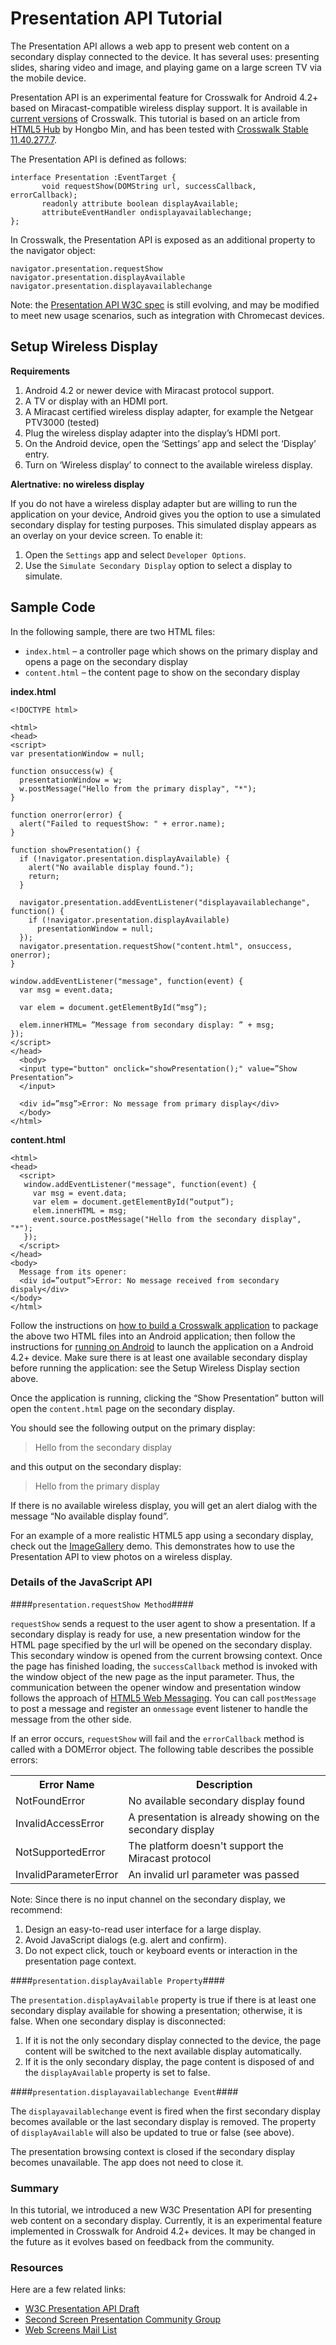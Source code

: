 # Presentation API Tutorial #

The Presentation API allows a web app to present web content on a secondary display connected to the device. It has several uses: presenting slides, sharing video and image, and playing game on a large screen TV via the mobile device.

Presentation API is an experimental feature for Crosswalk for Android 4.2+ based on Miracast-compatible wireless display support. It is available in [current versions](https://crosswalk-project.org/documentation/downloads.html) of Crosswalk.  This tutorial is based on an article from [HTML5 Hub](http://html5hub.com/presentation-api-tutorial/) by Hongbo Min, and has been tested with [Crosswalk Stable 11.40.277.7](https://crosswalk-project.org/documentation/downloads.html).

The Presentation API is defined as follows:

```
interface Presentation :EventTarget {
       void requestShow(DOMString url, successCallback, errorCallback);
       readonly attribute boolean displayAvailable;
       attributeEventHandler ondisplayavailablechange;
};
```

In Crosswalk, the Presentation API is exposed as an additional property to the navigator object:
	
```
navigator.presentation.requestShow
navigator.presentation.displayAvailable
navigator.presentation.displayavailablechange
```

Note: the [Presentation API W3C spec](http://w3c.github.io/presentation-api/) is still evolving, and may be modified to meet new usage scenarios, such as integration with Chromecast devices.

## Setup Wireless Display ##

**Requirements**

1. Android 4.2 or newer device with Miracast protocol support.
2. A TV or display with an HDMI port.
3. A Miracast certified wireless display adapter, for example the Netgear PTV3000 (tested)
4. Plug the wireless display adapter into the display’s HDMI port.
5. On the Android device, open the ‘Settings’ app and select the ‘Display’ entry.
6. Turn on ‘Wireless display’ to connect to the available wireless display.

**Alertnative: no wireless display**

If you do not have a wireless display adapter but are willing to run the application on your device, Android gives you the option to use a simulated secondary display for testing purposes. This simulated display appears as an overlay on your device screen. To enable it:

1. Open the `Settings` app and select `Developer Options`.
2. Use the `Simulate Secondary Display` option to select a display to simulate. 

## Sample Code ##

In the following sample, there are two HTML files:

 * `index.html` – a controller page which shows on the primary display and opens a page on the secondary display
 * `content.html` – the content page to show on the secondary display

**index.html**
```
<!DOCTYPE html>
 
<html>
<head>
<script>
var presentationWindow = null;
 
function onsuccess(w) {
  presentationWindow = w;
  w.postMessage("Hello from the primary display", "*");
}
 
function onerror(error) {
  alert("Failed to requestShow: " + error.name);
}
 
function showPresentation() {
  if (!navigator.presentation.displayAvailable) {
    alert("No available display found.");
    return;
  }
 
  navigator.presentation.addEventListener("displayavailablechange", function() {
    if (!navigator.presentation.displayAvailable)
      presentationWindow = null;
  });
  navigator.presentation.requestShow("content.html", onsuccess, onerror);
}
 
window.addEventListener("message", function(event) {
  var msg = event.data;
 
  var elem = document.getElementById(“msg”);
 
  elem.innerHTML= ”Message from secondary display: ” + msg;
});
</script>
</head>
  <body>
  <input type="button" onclick="showPresentation();" value=”Show Presentation”>
  </input>
   
  <div id=”msg”>Error: No message from primary display</div>
  </body>
</html>
``` 

**content.html**
```
<html>
<head>
  <script>
   window.addEventListener("message", function(event) {
     var msg = event.data;
     var elem = document.getElementById(“output”);
     elem.innerHTML = msg;
     event.source.postMessage("Hello from the secondary display", "*");
   });
  </script>
</head>
<body>
  Message from its opener:
  <div id=”output”>Error: No message received from secondary dispaly</div>
</body>
</html>
```

Follow the instructions on [how to build a Crosswalk application](https://crosswalk-project.org/#documentation/getting_started/build_an_application) to package the above two HTML files into an Android application; then follow the instructions for [running on Android](https://crosswalk-project.org/documentation/getting_started/run_on_android.html) to launch the application on a Android 4.2+ device. Make sure there is at least one available secondary display before running the application: see the Setup Wireless Display section above.

Once the application is running, clicking the “Show Presentation” button will open the `content.html` page on the secondary display.

You should see the following output on the primary display:

> Hello from the secondary display

and this output on the secondary display:
> Hello from the primary display

If there is no available wireless display, you will get an alert dialog with the message “No available display found”.

For an example of a more realistic HTML5 app using a secondary display, check out the [ImageGallery](https://github.com/crosswalk-project/crosswalk-demos/tree/master/Gallery) demo. This demonstrates how to use the Presentation API to view photos on a wireless display.


### Details of the JavaScript API ###

####`presentation.requestShow Method`####

`requestShow` sends a request to the user agent to show a presentation. If a secondary display is ready for use, a new presentation window for the HTML page specified by the url will be opened on the secondary display. This secondary window is opened from the current browsing context. Once the page has finished loading, the `successCallback` method is invoked with the window object of the new page as the input parameter. Thus, the communication between the opener window and presentation window follows the approach of [HTML5 Web Messaging](http://www.w3.org/TR/webmessaging/). You can call `postMessage` to post a message and register an `onmessage` event listener to handle the message from the other side.

If an error occurs, `requestShow` will fail and the `errorCallback` method is called with a DOMError object. The following table describes the possible errors:

<table>
<tr><th>Error Name</th><th>Description</th></tr>
<tr><td>NotFoundError</t><td>No available secondary display found</td></tr>
<tr><td>InvalidAccessError</td><td>A presentation is already showing on the secondary display</td></tr>
<tr><td>NotSupportedError</td><td>The platform doesn't support the Miracast protocol</td></tr>
<tr><td>InvalidParameterError</td><td>An invalid url parameter was passed</td></tr>
</table>

Note:  Since there is no input channel on the secondary display, we recommend:

1. Design an easy-to-read user interface for a large display.
2. Avoid JavaScript dialogs (e.g. alert and confirm).
3. Do not expect click, touch or keyboard events or interaction in the presentation page context.

####`presentation.displayAvailable Property`####

The `presentation.displayAvailable` property is true if there is at least one secondary display available for showing a presentation; otherwise, it is false. When one secondary display is disconnected:

1. If it is not the only secondary display connected to the device, the page content will be switched to the next available display automatically.
2. If it is the only secondary display, the page content is disposed of and the `displayAvailable` property is set to false.

####`presentation.displayavailablechange Event`####

The `displayavailablechange` event is fired when the first secondary display becomes available or the last secondary display is removed. The property of `displayAvailable` will also be updated to true or false (see above).

The presentation browsing context is closed if the secondary display becomes unavailable. The app does not need to close it.


### Summary ###

In this tutorial, we introduced a new W3C Presentation API for presenting web content on a secondary display. Currently, it is an experimental feature implemented in Crosswalk for Android 4.2+ devices.  It may be changed in the future as it evolves based on feedback from the community.


### Resources ###

Here are a few related links:

* [W3C Presentation API Draft](http://w3c.github.io/presentation-api/)
* [Second Screen Presentation Community Group](http://www.w3.org/community/webscreens/)
* [Web Screens Mail List](http://lists.w3.org/Archives/Public/public-webscreens/)
